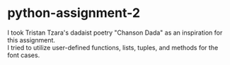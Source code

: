 # python-assignment-2

I took Tristan Tzara's dadaist poetry "Chanson Dada" as an inspiration for this assignment.
\
I tried to utilize user-defined functions, lists, tuples, and methods for the font cases.
